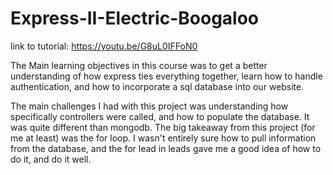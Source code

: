 # Express-II-Electric-Boogaloo

link to tutorial: https://youtu.be/G8uL0IFFoN0

The Main learning objectives in this course was to get a better understanding of how express ties everything together, learn how to handle authentication, and how to incorporate a sql database into our website.

The main challenges I had with this project was understanding how specifically controllers were called, and how to populate the database. It was quite different than mongodb. The big takeaway from this project (for me at least) was the for loop. I wasn't entirely sure how to pull information from the database, and the for lead in leads gave me a good idea of how to do it, and do it well.
